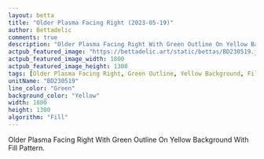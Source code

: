 ```yaml
---
layout: betta
title: "Older Plasma Facing Right (2023-05-19)"
author: Bettadelic
comments: true
description: "Older Plasma Facing Right With Green Outline On Yellow Background With Fill Pattern."
actpub_featured_image: "https://bettadelic.art/static/bettas/BD230519.jpg"
actpub_featured_image_width: 1800
actpub_featured_image_height: 1300
tags: [Older Plasma Facing Right, Green Outline, Yellow Background, Fill Pattern, May 2023]
unitName: "BD230519"
line_color: "Green"
background_color: "Yellow"
width: 1800
height: 1300
algorithm: "Fill"
---
```


Older Plasma Facing Right With Green Outline On Yellow Background With Fill Pattern.
